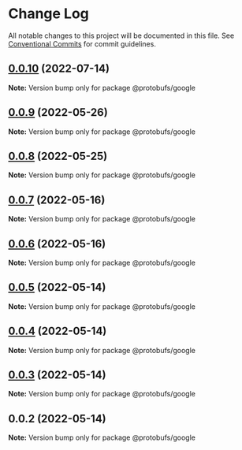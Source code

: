 # Change Log

All notable changes to this project will be documented in this file.
See [Conventional Commits](https://conventionalcommits.org) for commit guidelines.

## [0.0.10](https://github.com/cosmology-tech/proto-registry/compare/@protobufs/google@0.0.9...@protobufs/google@0.0.10) (2022-07-14)

**Note:** Version bump only for package @protobufs/google





## [0.0.9](https://github.com/cosmology-tech/proto-registry/compare/@protobufs/google@0.0.8...@protobufs/google@0.0.9) (2022-05-26)

**Note:** Version bump only for package @protobufs/google





## [0.0.8](https://github.com/cosmology-tech/proto-registry/compare/@protobufs/google@0.0.7...@protobufs/google@0.0.8) (2022-05-25)

**Note:** Version bump only for package @protobufs/google





## [0.0.7](https://github.com/cosmology-tech/proto-registry/compare/@protobufs/google@0.0.6...@protobufs/google@0.0.7) (2022-05-16)

**Note:** Version bump only for package @protobufs/google





## [0.0.6](https://github.com/cosmology-tech/proto-registry/compare/@protobufs/google@0.0.5...@protobufs/google@0.0.6) (2022-05-16)

**Note:** Version bump only for package @protobufs/google





## [0.0.5](https://github.com/cosmology-tech/proto-registry/compare/@protobufs/google@0.0.4...@protobufs/google@0.0.5) (2022-05-14)

**Note:** Version bump only for package @protobufs/google





## [0.0.4](https://github.com/cosmology-tech/proto-registry/compare/@protobufs/google@0.0.3...@protobufs/google@0.0.4) (2022-05-14)

**Note:** Version bump only for package @protobufs/google





## [0.0.3](https://github.com/cosmology-tech/proto-registry/compare/@protobufs/google@0.0.2...@protobufs/google@0.0.3) (2022-05-14)

**Note:** Version bump only for package @protobufs/google





## 0.0.2 (2022-05-14)

**Note:** Version bump only for package @protobufs/google
